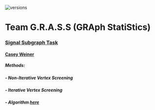 ![versions](https://img.shields.io/pypi/pyversions/pybadges.svg)
# Team G.R.A.S.S (GRAph StatiStics)  
### [Signal Subgraph Task](https://arxiv.org/abs/1801.07683v1)
#### [Casey Weiner](https://github.com/caseypw)
##### Methods:
##### - Non-Iterative Vertex Screening
##### - Iterative Vertex Screening
##### - Algorithm [here](https://arxiv.org/abs/1701.08140)
